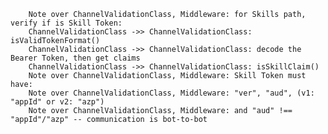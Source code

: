         Note over ChannelValidationClass, Middleware: for Skills path, verify if is Skill Token:
        ChannelValidationClass ->> ChannelValidationClass: isValidTokenFormat()
        ChannelValidationClass ->> ChannelValidationClass: decode the Bearer Token, then get claims
        ChannelValidationClass ->> ChannelValidationClass: isSkillClaim()
        Note over ChannelValidationClass, Middleware: Skill Token must have:
        Note over ChannelValidationClass, Middleware: "ver", "aud", (v1: "appId" or v2: "azp")
        Note over ChannelValidationClass, Middleware: and "aud" !== "appId"/"azp" -- communication is bot-to-bot